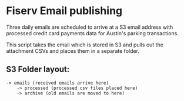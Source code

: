 # Fiserv Email publishing

Three daily emails are scheduled to arrive at a S3 email address with processed credit card payments data for Austin's parking transactions. 

This script takes the email which is stored in S3 and pulls out the attachment CSVs and places them in a separate folder.

## S3 Folder layout:
```
-> emails (received emails arrive here)
	-> processed (processed csv files placed here)
	-> archive (old emails are moved to here)
   ```
